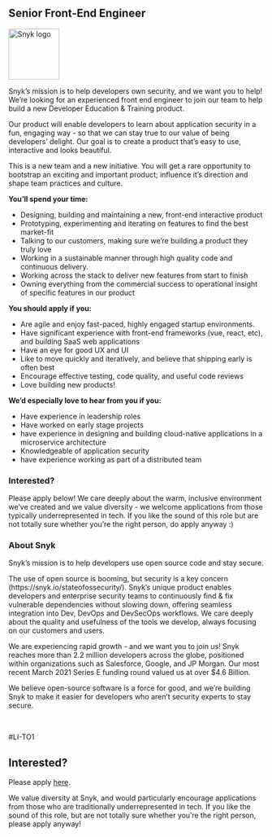 Senior Front-End Engineer
---

<img src="https://res.cloudinary.com/snyk/image/upload/v1537345894/press-kit/brand/logo-black.png" width="100" alt="Snyk logo" />

<p><span style="font-weight: 400;">Snyk’s mission is to help developers own security, and we want you to help! We’re looking for an experienced front end engineer to join our team to help build a new Developer Education &amp; Training product.</span></p>
<p><span style="font-weight: 400;">Our product will enable developers to learn about application security in a fun, engaging way - so that we can stay true to our value of being developers’ delight. Our goal is to create a product that’s easy to use, interactive and looks beautiful.</span></p>
<p><span style="font-weight: 400;">This is a new team and a new initiative. You will get a rare opportunity to bootstrap an exciting and important product; influence it’s direction and shape team practices and culture.</span></p>
<p><strong>You’ll spend your time:</strong></p>
<ul>
<li style="font-weight: 400;"><span style="font-weight: 400;">Designing, building and maintaining a new, front-end interactive product</span></li>
<li style="font-weight: 400;"><span style="font-weight: 400;">Prototyping, experimenting and iterating on features to find the best market-fit&nbsp;</span></li>
<li style="font-weight: 400;"><span style="font-weight: 400;">Talking to our customers, making sure we’re building a product they truly love</span></li>
<li style="font-weight: 400;"><span style="font-weight: 400;">Working in a sustainable manner through high quality code and continuous delivery.</span></li>
<li style="font-weight: 400;"><span style="font-weight: 400;">Working across the stack to deliver new features from start to finish</span></li>
<li style="font-weight: 400;"><span style="font-weight: 400;">Owning everything from the commercial success to operational insight of specific features in our product</span></li>
</ul>
<p><strong>You should apply if you:</strong></p>
<ul>
<li style="font-weight: 400;"><span style="font-weight: 400;">Are agile and enjoy fast-paced, highly engaged startup environments.</span></li>
<li style="font-weight: 400;"><span style="font-weight: 400;">Have significant experience with front-end frameworks (vue, react, etc), and building SaaS web applications</span></li>
<li style="font-weight: 400;"><span style="font-weight: 400;">Have an eye for good UX and UI</span></li>
<li style="font-weight: 400;"><span style="font-weight: 400;">Like to move quickly and iteratively, and believe that shipping early is often best</span></li>
<li style="font-weight: 400;"><span style="font-weight: 400;">Encourage effective testing, code quality, and useful code reviews</span></li>
<li style="font-weight: 400;"><span style="font-weight: 400;">Love building new products!</span></li>
</ul>
<p><strong>We’d especially love to hear from you if you:</strong></p>
<ul>
<li style="font-weight: 400;"><span style="font-weight: 400;">Have experience in leadership roles</span></li>
<li style="font-weight: 400;"><span style="font-weight: 400;">Have worked on early stage projects</span></li>
<li style="font-weight: 400;"><span style="font-weight: 400;">have experience in designing and building cloud-native applications in a microservice architecture</span></li>
<li style="font-weight: 400;"><span style="font-weight: 400;">Knowledgeable of application security</span></li>
<li style="font-weight: 400;"><span style="font-weight: 400;">have experience working as part of a distributed team</span></li>
</ul>
<h3><strong>Interested?</strong></h3>
<p><span style="font-weight: 400;">Please apply below! We care deeply about the warm, inclusive environment we’ve created and we value diversity - we welcome applications from those typically underrepresented in tech. If you like the sound of this role but are not totally sure whether you’re the right person, do apply anyway :)</span></p>
<h3><strong>About Snyk</strong></h3>
<p>Snyk’s mission is to help developers use open source code and stay secure.</p>
<p>The use of open source is booming, but security is a key concern (https://snyk.io/stateofossecurity/). Snyk’s unique product enables developers and enterprise security teams to continuously find &amp; fix vulnerable dependencies without slowing down, offering seamless integration into Dev, DevOps and DevSecOps workflows. We care deeply about the quality and usefulness of the tools we develop, always focusing on our customers and users.</p>
<p>We are experiencing rapid growth - and we want you to join us! Snyk reaches more than 2.2 million developers across the globe, positioned within organizations such as Salesforce, Google, and JP Morgan. Our most recent March 2021 Series E funding round valued us at over $4.6 Billion.</p>
<p>We believe open-source software is a force for good, and we’re building Snyk to make it easier for developers who aren’t security experts to stay secure.</p>
<p>&nbsp;</p>
<p>#LI-TO1</p>

Interested?
---

Please apply [here](https://boards.greenhouse.io/snyk/jobs/5195702002#app).

We value diversity at Snyk, and would particularly encourage applications from those who are traditionally underrepresented in tech.
If you like the sound of this role, but are not totally sure whether you’re the right person, please apply anyway!
